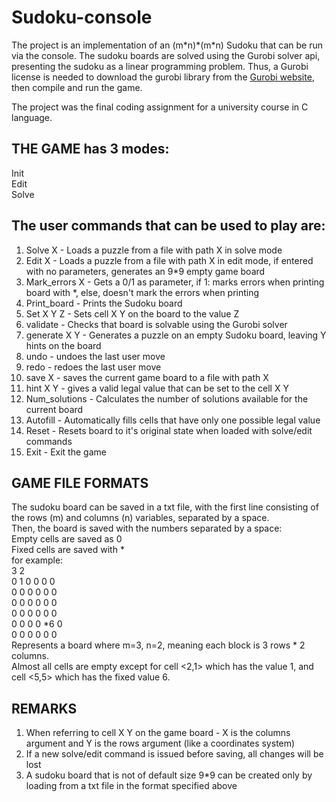 # Sudoku-console
The project is an implementation of an (m\*n)\*(m\*n) Sudoku that can be run via the console.
The sudoku boards are solved using the Gurobi solver api, presenting the sudoku as a linear programming problem. 
Thus, a Gurobi license is needed to download the gurobi library from the [Gurobi website](http://www.gurobi.com/index), then compile and run the game.

The project was the final coding assignment for a university course in C language.

## THE GAME has 3 modes:
Init<br/>
Edit<br/>
Solve<br/>

## The user commands that can be used to play are: 
1.  Solve X - Loads a puzzle from a file with path X in solve mode
2.  Edit X - Loads a puzzle from a file with path X in edit mode, if entered with no parameters, generates an 9*9 empty game board
3.  Mark_errors X - Gets a 0/1 as parameter, if 1: marks errors when printing board with *, else, doesn't mark the errors when printing
4.  Print_board - Prints the Sudoku board
5.  Set X Y Z - Sets cell X Y on the board to the value Z
6.  validate - Checks that board is solvable using the Gurobi solver
7.  generate X Y - Generates a puzzle on an empty Sudoku board, leaving Y hints on the board
8.  undo - undoes the last user move
9.  redo - redoes the last user move
10. save X - saves the current game board to a file with path X
11. hint X Y - gives a valid legal value that can be set to the cell X Y
12. Num_solutions - Calculates the number of solutions available for the current board
13. Autofill - Automatically fills cells that have only one possible legal value 
14. Reset - Resets board to it's original state when loaded with solve/edit commands
15. Exit - Exit the game

## GAME FILE FORMATS
The sudoku board can be saved in a txt file, with the first line consisting of the rows (m) and columns (n) variables, separated by a space.<br/>
Then, the board is saved with the numbers separated by a space:<br/>
	Empty cells are saved as 0<br/>
	Fixed cells are saved with *<br/>
for example:<br/>
3 2<br/>
0 1 0 0 0 0<br/>
0 0 0 0 0 0<br/>
0 0 0 0 0 0<br/>
0 0 0 0 0 0<br/>
0 0 0 0 *6 0<br/>
0 0 0 0 0 0<br/>
Represents a board where m=3, n=2, meaning each block is 3 rows * 2 columns.<br/>
Almost all cells are empty except for cell <2,1> which has the value 1, and cell <5,5> which has the fixed value 6.

## REMARKS
1. When referring to cell X Y on the game board - X is the columns argument and Y is the rows argument (like a coordinates system)
2. If a new solve/edit command is issued before saving, all changes will be lost
3. A sudoku board that is not of default size 9*9 can be created only by loading from a txt file in the format specified above
